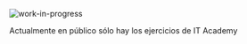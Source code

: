 
 ![work-in-progress](https://github.com/CarlesDeveloperPHP/CarlesDeveloperPHP/assets/145340070/19b5908d-4f8d-4ac3-9592-9133a262d78f)

<p>Actualmente en público sólo hay los ejercicios de IT Academy</p>

